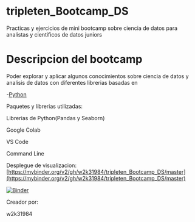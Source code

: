# tripleten_Bootcamp_DS
Practicas y ejercicios de mini bootcamp sobre ciencia de datos para analistas y cientificos de datos juniors

# Descripcion del bootcamp
Poder explorar y aplicar algunos conocimientos sobre ciencia de datos y analisis de datos con diferentes librerias basadas en 

-[Python](https://img.shields.io/pypi/pyversions/seaborn)

 Paquetes y librerias utilizadas:
 
 Librerias de Python(Pandas y Seaborn)
 
 Google Colab

 VS Code

 Command Line
 

Desplegue de visualizacion:
[https://mybinder.org/v2/gh/w2k31984/tripleten_Bootcamp_DS/master](https://mybinder.org/v2/gh/w2k31984/tripleten_Bootcamp_DS/master)

[![Binder](https://mybinder.org/badge_logo.svg)](https://mybinder.org/v2/gh/w2k31984/tripleten_Bootcamp_DS/master)

Creador por:

w2k31984
